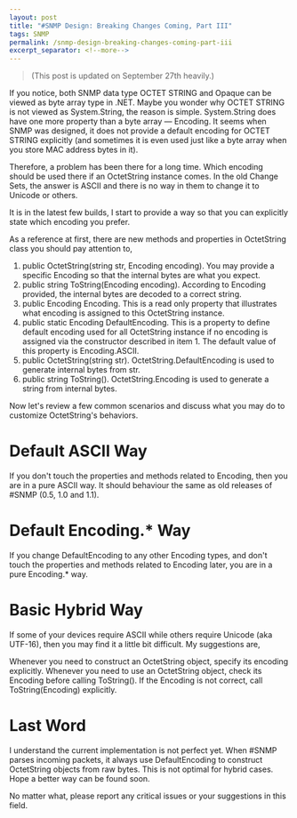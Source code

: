 ```yaml
---
layout: post
title: "#SNMP Design: Breaking Changes Coming, Part III"
tags: SNMP
permalink: /snmp-design-breaking-changes-coming-part-iii
excerpt_separator: <!--more-->
---
```

> (This post is updated on September 27th heavily.)

If you notice, both SNMP data type OCTET STRING and Opaque can be viewed as byte array type in .NET. Maybe you wonder why OCTET STRING is not viewed as System.String, the reason is simple. System.String does have one more property than a byte array — Encoding. It seems when SNMP was designed, it does not provide a default encoding for OCTET STRING explicitly (and sometimes it is even used just like a byte array when you store MAC address bytes in it).
<!--more-->

Therefore, a problem has been there for a long time. Which encoding should be used there if an OctetString instance comes. In the old Change Sets, the answer is ASCII and there is no way in them to change it to Unicode or others.

It is in the latest few builds, I start to provide a way so that you can explicitly state which encoding you prefer.

As a reference at first, there are new methods and properties in OctetString class you should pay attention to,

1. public OctetString(string str, Encoding encoding). You may provide a specific Encoding so that the internal bytes are what you expect.
1. public string ToString(Encoding encoding). According to Encoding provided, the internal bytes are decoded to a correct string.
1. public Encoding Encoding. This is a read only property that illustrates what encoding is assigned to this OctetString instance.
1. public static Encoding DefaultEncoding. This is a property to define default encoding used for all OctetString instance if no encoding is assigned via the constructor described in item 1. The default value of this property is Encoding.ASCII.
1. public OctetString(string str). OctetString.DefaultEncoding is used to generate internal bytes from str.
1. public string ToString(). OctetString.Encoding is used to generate a string from internal bytes.

Now let's review a few common scenarios and discuss what you may do to customize OctetString's behaviors.

# Default ASCII Way
If you don't touch the properties and methods related to Encoding, then you are in a pure ASCII way. It should behaviour the same as old releases of #SNMP (0.5, 1.0 and 1.1).

# Default Encoding.* Way
If you change DefaultEncoding to any other Encoding types, and don't touch the properties and methods related to Encoding later, you are in a pure Encoding.* way.

# Basic Hybrid Way
If some of your devices require ASCII while others require Unicode (aka UTF-16), then you may find it a little bit difficult. My suggestions are,

Whenever you need to construct an OctetString object, specify its encoding explicitly. Whenever you need to use an OctetString object, check its Encoding before calling ToString(). If the Encoding is not correct, call ToString(Encoding) explicitly.

# Last Word
I understand the current implementation is not perfect yet. When #SNMP parses incoming packets, it always use DefaultEncoding to construct OctetString objects from raw bytes. This is not optimal for hybrid cases. Hope a better way can be found soon.

No matter what, please report any critical issues or your suggestions in this field.
